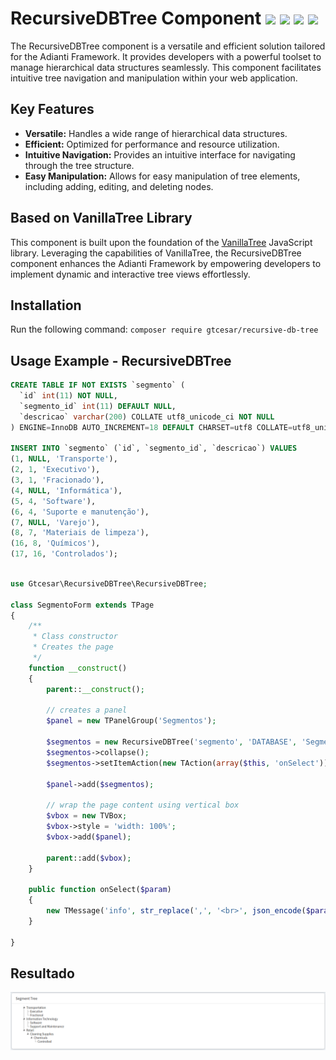 # RecursiveDBTree Component <img src="https://img.shields.io/badge/Versão-0.0.1-green"> <img src="https://img.shields.io/badge/Licença-MIT-success"> <img src="https://img.shields.io/badge/Adianti-7.x-blue"> <img src="https://img.shields.io/badge/PHP-7.x-blueviolet">

The RecursiveDBTree component is a versatile and efficient solution tailored for the Adianti Framework. It provides developers with a powerful toolset to manage hierarchical data structures seamlessly. This component facilitates intuitive tree navigation and manipulation within your web application.

## Key Features
- **Versatile:** Handles a wide range of hierarchical data structures.
- **Efficient:** Optimized for performance and resource utilization.
- **Intuitive Navigation:** Provides an intuitive interface for navigating through the tree structure.
- **Easy Manipulation:** Allows for easy manipulation of tree elements, including adding, editing, and deleting nodes.

## Based on VanillaTree Library
This component is built upon the foundation of the [VanillaTree](https://github.com/finom/vanillatree) JavaScript library. Leveraging the capabilities of VanillaTree, the RecursiveDBTree component enhances the Adianti Framework by empowering developers to implement dynamic and interactive tree views effortlessly.

## Installation
Run the following command:
`composer require gtcesar/recursive-db-tree`

## Usage Example - RecursiveDBTree
```sql
CREATE TABLE IF NOT EXISTS `segmento` (
  `id` int(11) NOT NULL,
  `segmento_id` int(11) DEFAULT NULL,
  `descricao` varchar(200) COLLATE utf8_unicode_ci NOT NULL
) ENGINE=InnoDB AUTO_INCREMENT=18 DEFAULT CHARSET=utf8 COLLATE=utf8_unicode_ci;

INSERT INTO `segmento` (`id`, `segmento_id`, `descricao`) VALUES
(1, NULL, 'Transporte'),
(2, 1, 'Executivo'),
(3, 1, 'Fracionado'),
(4, NULL, 'Informática'),
(5, 4, 'Software'),
(6, 4, 'Suporte e manutenção'),
(7, NULL, 'Varejo'),
(8, 7, 'Materiais de limpeza'),
(16, 8, 'Químicos'),
(17, 16, 'Controlados');

```
```php

use Gtcesar\RecursiveDBTree\RecursiveDBTree;

class SegmentoForm extends TPage
{
    /**
     * Class constructor
     * Creates the page
     */
    function __construct()
    {
        parent::__construct();
        
        // creates a panel
        $panel = new TPanelGroup('Segmentos');
       
        $segmentos = new RecursiveDBTree('segmento', 'DATABASE', 'Segmento', 'id', 'segmento_id', 'descricao', 'id asc');
        $segmentos->collapse();
        $segmentos->setItemAction(new TAction(array($this, 'onSelect')));
        
        $panel->add($segmentos);
        
        // wrap the page content using vertical box
        $vbox = new TVBox;
        $vbox->style = 'width: 100%';
        $vbox->add($panel);

        parent::add($vbox);
    }
    
    public function onSelect($param)
    {
        new TMessage('info', str_replace(',', '<br>', json_encode($param)));
    }    

}
```
## Resultado
<img src="https://github.com/gtcesar/recursive-db-tree/blob/main/images/RecursiveDBTree.png?raw=true">
